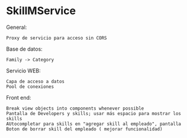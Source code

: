 # SkillMService

General:

	Proxy de servicio para acceso sin CORS

Base de datos:

	Family -> Category
	

Servicio WEB:

	Capa de acceso a datos
	Pool de conexiones
	

Front end:

	Break view objects into components whenever possible
	Pantalla de Developers y skills; usar más espacio para mostrar los skills
	AUtocompletar para skills en "agregar skill al empleado", pantalla 
	Boton de borrar skill del empleado ( mejorar funcionalidad)
